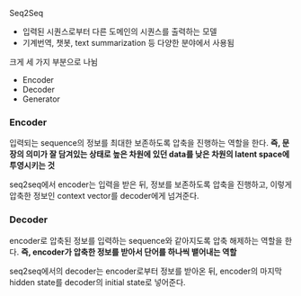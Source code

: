 Seq2Seq
- 입력된 시퀀스로부터 다른 도메인의 시퀀스를 출력하는 모델
- 기계번역, 챗봇, text summarization 등 다양한 분야에서 사용됨

크게 세 가지 부분으로 나뉨
- Encoder
- Decoder
- Generator

### Encoder
입력되는 sequence의 정보를 최대한 보존하도록 압축을 진행하는 역할을 한다. **즉, 문장의 의미가 잘 담겨있는 상태로 높은 차원에 있던 data를 낮은 차원의 latent space에 투영시키는 것** 

seq2seq에서 encoder는 입력을 받은 뒤, 정보를 보존하도록 압축을 진행하고, 이렇게 압축한 정보인 context vector를 decoder에게 넘겨준다.

### Decoder
encoder로 압축된 정보를 입력하는 sequence와 같아지도록 압축 해제하는 역할을 한다. **즉, encoder가 압축한 정보를 받아서 단어를 하나씩 뱉어내는 역할**

seq2seq에서의 decoder는 encoder로부터 정보를 받아온 뒤, encoder의 마지막 hidden state를 decoder의 initial state로 넣어준다.

